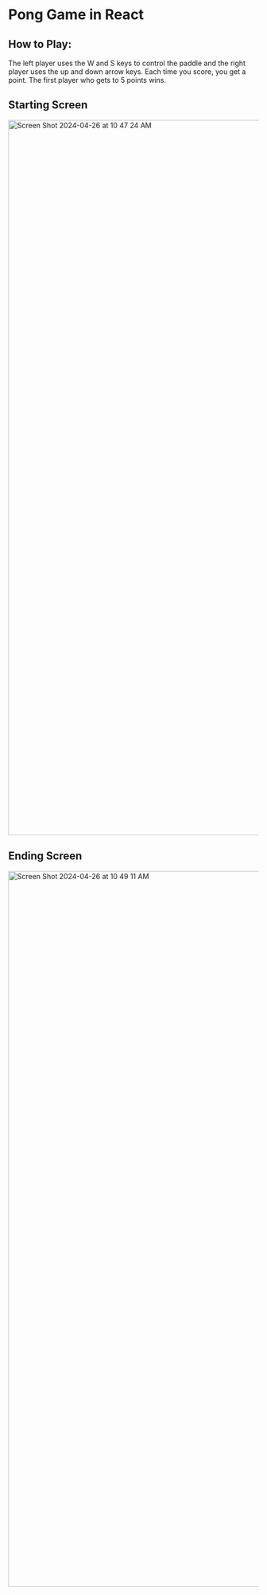 # Pong Game in React 

## How to Play:
The left player uses the W and S keys to control the paddle and the right player uses the up and down arrow keys. Each time you score, you get a point. The first player who gets to 5 points wins.

## Starting Screen
<img width="1437" alt="Screen Shot 2024-04-26 at 10 47 24 AM" src="https://github.com/LocoKangaroo/PerfTask/assets/136642643/3c2d4517-cd4e-4a91-8e00-a37dc7b468cd">

## Ending Screen
<img width="1438" alt="Screen Shot 2024-04-26 at 10 49 11 AM" src="https://github.com/LocoKangaroo/PerfTask/assets/136642643/1918b466-8b1f-481c-9bd9-faff37bf30b5">
